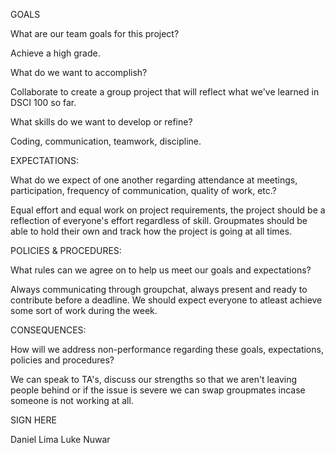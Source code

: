 GOALS

What are our team goals for this project?

  Achieve a high grade.


What do we want to accomplish?

  Collaborate to create a group project that will reflect what we've learned in DSCI 100 so far. 


What skills do we want to develop or refine?

  Coding, communication, teamwork, discipline.

EXPECTATIONS:

What do we expect of one another regarding attendance at meetings, participation, frequency of communication, quality of work, etc.?

  Equal effort and equal work on project requirements, the project should be a reflection of everyone's effort regardless of skill. Groupmates should be able to hold their own and track how       the project is going at all times.


POLICIES & PROCEDURES:

What rules can we agree on to help us meet our goals and expectations?

  Always communicating through groupchat, always present and ready to contribute before a deadline. We should expect everyone to atleast achieve some sort of work during the week.


CONSEQUENCES:

How will we address non-performance regarding these goals, expectations, policies and procedures?

  We can speak to TA's, discuss our strengths so that we aren't leaving people behind or if the issue is severe we can swap groupmates incase someone is not working at all.

SIGN HERE

Daniel Lima
Luke Nuwar
